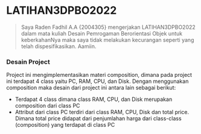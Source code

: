 # LATIHAN3DPBO2022
>Saya Raden Fadhil A.A {2004305} mengerjakan LATIHAN3DPBO2022 dalam mata kuliah Desain Pemrogaman Berorientasi Objek untuk keberkahanNya maka saya tidak melakukan kecurangan seperti yang telah dispesifikasikan. Aamiin.
### Desain Project
Project ini mengimplementasikan materi composition, dimana pada project ini terdapat 4 class yaitu PC, RAM, CPU, dan Disk. Dengan menggunakan composition maka desain dari project ini antara lain sebagai berikut:
- Terdapat 4 class dimana class RAM, CPU, dan Disk merupakan composition dari class PC
- Attribut dari class PC terdiri dari class RAM, CPU, Disk dan total price. Dimana total price didapat dari penjumlahan harga dari class-class (composition) yang terdapat di class PC
